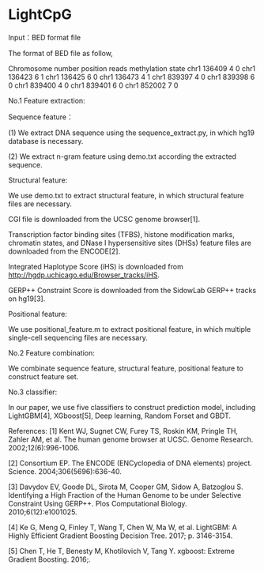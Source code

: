 # LightCpG

Input：BED format file

The format of BED file as follow,

Chromosome number	position	reads	methylation state
chr1	136409		4		0
chr1	136423		6		1
chr1	136425		6		0
chr1	136473		4		1
chr1	839397		4		0
chr1	839398		6		0
chr1	839400		4		0
chr1	839401		6		0
chr1	852002		7		0

No.1 Feature extraction:

Sequence feature：

(1) We extract DNA sequence using the sequence_extract.py, in which hg19 database is necessary.

(2) We extract n-gram feature using demo.txt according the extracted sequence.


Structural feature:

We use demo.txt to extract structural feature, in which structural feature files are necessary.

CGI file is downloaded from the UCSC genome browser[1].

Transcription factor binding sites (TFBS), histone modification marks, chromatin states, and DNase I hypersensitive sites (DHSs) feature files are downloaded from the ENCODE[2].

Integrated Haplotype Score (iHS) is downloaded from http://hgdp.uchicago.edu/Browser_tracks/iHS.

GERP++ Constraint Score is downloaded from the SidowLab GERP++ tracks on hg19[3].


Positional feature:

We use positional_feature.m to extract positional feature, in which multiple single-cell sequencing files are necessary.

No.2 Feature combination:

We combinate sequence feature, structural feature, positional feature to construct feature set.

No.3 classifier:

In our paper, we use five classifiers to construct prediction model, including LightGBM[4], XGboost[5], Deep learning, Random Forset and GBDT.


References:
[1] Kent WJ, Sugnet CW, Furey TS, Roskin KM, Pringle TH, Zahler AM, et al. The human genome browser at UCSC. Genome Research. 2002;12(6):996-1006.

[2] Consortium EP. The ENCODE (ENCyclopedia of DNA elements) project. Science. 2004;306(5696):636-40.

[3] Davydov EV, Goode DL, Sirota M, Cooper GM, Sidow A, Batzoglou S. Identifying a High Fraction of the Human Genome to be under Selective Constraint Using GERP++. Plos Computational Biology. 2010;6(12):e1001025.

[4] Ke G, Meng Q, Finley T, Wang T, Chen W, Ma W, et al. LightGBM: A Highly Efficient Gradient Boosting Decision Tree. 2017; p. 3146-3154.

[5] Chen T, He T, Benesty M, Khotilovich V, Tang Y. xgboost: Extreme Gradient Boosting. 2016;.















